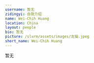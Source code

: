 ```yaml
---
username: 暂无
zidingyi: 自我介绍
name: Wei-Chih Huang
location: China
layout: people
bio: 暂无
picture: /slurm/assets/images/龙猫.jpeg
short_name: Wei-Chih Huang
---
```


暂无
